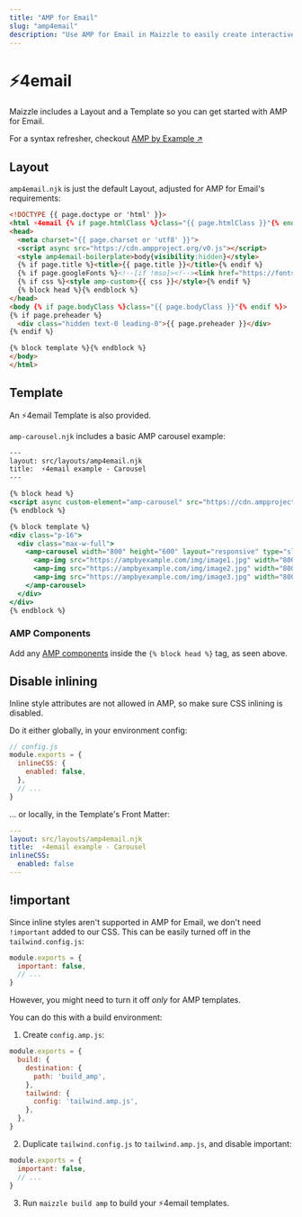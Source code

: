 ```yaml
---
title: "AMP for Email"
slug: "amp4email"
description: "Use AMP for Email in Maizzle to easily create interactive HTML emails with realtime information and in-line actions"
---
```


# ⚡4email

Maizzle includes a Layout and a Template so you can get started with AMP for Email.

For a syntax refresher, checkout [AMP by Example &nearr;](https://ampbyexample.com/amphtml-email/introduction/hello_world/)

## Layout

`amp4email.njk` is just the default Layout, adjusted for AMP for Email's requirements:

```html
<!DOCTYPE {{ page.doctype or 'html' }}>
<html ⚡4email {% if page.htmlClass %}class="{{ page.htmlClass }}"{% endif %} lang="{{ page.language or 'en' }}">
<head>
  <meta charset="{{ page.charset or 'utf8' }}">
  <script async src="https://cdn.ampproject.org/v0.js"></script>
  <style amp4email-boilerplate>body{visibility:hidden}</style>
  {% if page.title %}<title>{{ page.title }}</title>{% endif %}
  {% if page.googleFonts %}<!--[if !mso]><!--><link href="https://fonts.googleapis.com/css?family={{ page.googleFonts }}" rel="stylesheet"><!--<![endif]-->{%- endif %}
  {% if css %}<style amp-custom>{{ css }}</style>{% endif %}
  {% block head %}{% endblock %}
</head>
<body {% if page.bodyClass %}class="{{ page.bodyClass }}"{% endif %}>
{% if page.preheader %}
  <div class="hidden text-0 leading-0">{{ page.preheader }}</div>
{% endif %}

{% block template %}{% endblock %}
</body>
</html>
```

## Template

An ⚡4email Template is also provided.

`amp-carousel.njk` includes a basic AMP carousel example:

```handlebars
---
layout: src/layouts/amp4email.njk
title:  ⚡4email example - Carousel
---

{% block head %}
<script async custom-element="amp-carousel" src="https://cdn.ampproject.org/v0/amp-carousel-0.1.js"></script>
{% endblock %}

{% block template %}
<div class="p-16">
  <div class="max-w-full">
    <amp-carousel width="800" height="600" layout="responsive" type="slides">
      <amp-img src="https://ampbyexample.com/img/image1.jpg" width="800" height="600" alt="a sample image"></amp-img>
      <amp-img src="https://ampbyexample.com/img/image2.jpg" width="800" height="600" alt="another sample image"></amp-img>
      <amp-img src="https://ampbyexample.com/img/image3.jpg" width="800" height="600" alt="and another sample image"></amp-img>
    </amp-carousel>
  </div>
</div>
{% endblock %}
```

### AMP Components

Add any [AMP components](https://ampbyexample.com/amphtml-email/introduction/hello_world/#amp-components) inside the `{% block head %}` tag, as seen above.

## Disable inlining

Inline style attributes are not allowed in AMP, so make sure CSS inlining is disabled. 

Do it either globally, in your environment config:

```js
// config.js
module.exports = {
  inlineCSS: {
    enabled: false,
  },
  // ...
}
```

... or locally, in the Template's Front Matter:

```yaml
---
layout: src/layouts/amp4email.njk
title:  ⚡4email example - Carousel
inlineCSS:
  enabled: false
---
```

## !important

Since inline styles aren't supported in AMP for Email, we don't need `!important` added to our CSS. This can be easily turned off in the `tailwind.config.js`:

```js
module.exports = {
  important: false,
  // ...
}
```

However, you might need to turn it off _only_ for AMP templates.

You can do this with a build environment:

1. Create `config.amp.js`:

  ```js
  module.exports = {
    build: {
      destination: {
        path: 'build_amp',
      },
      tailwind: {
        config: 'tailwind.amp.js',
      },
    },
  }
  ```
2. Duplicate `tailwind.config.js` to `tailwind.amp.js`, and disable important:

  ```js
  module.exports = {
    important: false,
    // ...
  }
  ```
3. Run `maizzle build amp` to build your ⚡4email templates.
